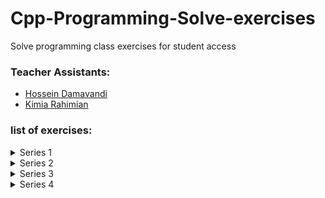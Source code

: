 # Cpp-Programming-Solve-exercises
Solve programming class exercises for student access

### Teacher Assistants:
- [Hossein Damavandi](https://github.com/hoseindamavandi)
- [Kimia Rahimian](https://github.com/kimia-R81)


### list of exercises:
<details>
    <summary>Series 1</summary>
    <br>
    <p><b>Algorithm and Flowchart Part 1:</b></p>
    <p>It is the responsibility of the students!</p>
    <p>Download questions from <a href='https://t.me/Hosein_Damavandi/238'>here</a></p>
</details>

<details>
    <summary>Series 2</summary>
    <br>
    <p><b>Algorithm and Flowchart Part 2:</b></p>
    <p>It is the responsibility of the students!</p>
    <p>Download questions from <a href='https://t.me/Hosein_Damavandi/247'>here</a></p>
</details>

<details>
    <summary>Series 3</summary>
    <br>
    <p><b>Variables and mathematical expressions And Structure of the Condition:</b></p>
    <p>Download questions from <a href='https://t.me/Hosein_Damavandi/274'>here</a></p>
    <p>Answers is available <a href='#'>here</a></p>
</details>

<details>
    <summary>Series 4</summary>
    <br>
    <p><b>Loop structure And Arrays:</b></p>
    <p>Download questions from <a href='https://t.me/Hosein_Damavandi/286'>here</a></p>
    <p>Answers is available <a href='#'>here</a></p>
</details>
